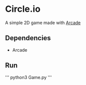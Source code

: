 # Circle.io

A simple 2D game made with [Arcade](https://api.arcade.academy/en/latest/)

## Dependencies
* Arcade

## Run
'''
python3 Game.py
'''
